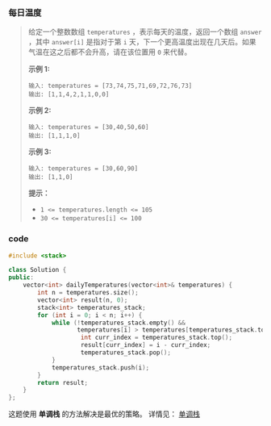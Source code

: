 ### 每日温度



> 给定一个整数数组 `temperatures` ，表示每天的温度，返回一个数组 `answer` ，其中 `answer[i]` 是指对于第 `i` 天，下一个更高温度出现在几天后。如果气温在这之后都不会升高，请在该位置用 `0` 来代替。
>
>  
>
> **示例 1:**
>
> ```
> 输入: temperatures = [73,74,75,71,69,72,76,73]
> 输出: [1,1,4,2,1,1,0,0]
> ```
>
> **示例 2:**
>
> ```
> 输入: temperatures = [30,40,50,60]
> 输出: [1,1,1,0]
> ```
>
> **示例 3:**
>
> ```
> 输入: temperatures = [30,60,90]
> 输出: [1,1,0]
> ```
>
>  
>
> **提示：**
>
> - `1 <= temperatures.length <= 105`
> - `30 <= temperatures[i] <= 100`



### code

```c++
#include <stack>

class Solution {
public:
    vector<int> dailyTemperatures(vector<int>& temperatures) {
        int n = temperatures.size();
        vector<int> result(n, 0);
        stack<int> temperatures_stack;
        for (int i = 0; i < n; i++) {
            while (!temperatures_stack.empty() &&
                   temperatures[i] > temperatures[temperatures_stack.top()]) {
                    int curr_index = temperatures_stack.top();
                    result[curr_index] = i - curr_index;
                    temperatures_stack.pop();
            }
            temperatures_stack.push(i);
        }
        return result;
    }
};
```





这题使用 **单调栈** 的方法解决是最优的策略。
详情见： [单调栈](./单调栈.md)

